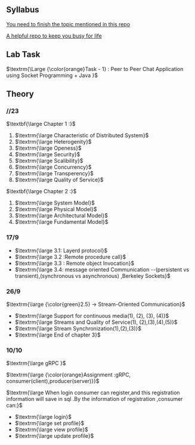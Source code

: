 ## Syllabus
[You need to finish the topic mentioned in this repo](https://github.com/donnemartin/system-design-primer)

[A helpful repo to keep you busy for life]( https://github.com/EbookFoundation/free-programming-books)



## Lab Task
$\textrm{\Large {\color{orange}Task - 1} : Peer to Peer Chat Application using Socket Programming + Java }$

## Theory

### //23
$\textbf{\large Chapter 1 :}$

<ol>
   <li>$\textrm{\large Characteristic of Distributed System}$</li>
   <li>$\textrm{\large Heterogenity}$</li>
   <li>$\textrm{\large Openess}$</li>
   <li>$\textrm{\large Security}$</li>
   <li>$\textrm{\large Scalibility}$</li>
   <li>$\textrm{\large Concurrency}$</li>
   <li>$\textrm{\large Transperency}$</li>
   <li>$\textrm{\large Quality of Service}$</li>
</ol>

$\textbf{\large Chapter 2 :}$
<ol>
   <li>$\textrm{\large System Model}$</li>
   <li>$\textrm{\large Physical Model}$</li>
   <li>$\textrm{\large Architectural Model}$</li>
   <li>$\textrm{\large Fundamental Model}$</li>
</ol>

### 17/9
<ul>
 <li>$\textrm{\large 3.1: Layerd protocol}$</li>
 <li>$\textrm{\large 3.2 :Remote procedure call}$</li>
 <li>$\textrm{\large 3.3 : Remote object Invocation}$</li>
 <li>$\textrm{\large 3.4: message oriented Communication --(persistent vs transient),(synchronous vs asynchronous) ,Berkeley Sockets}$</li>
</ul>

### 26/9
$\textrm{\large {\color{green}2.5} -> Stream-Oriented Communication}$
<ul>
   <li>$\textrm{\large Support for continuous media(1), (2), (3), (4)}$</li>
   <li>$\textrm{\large Streams and Quality of Service(1), (2),(3),(4),(5)}$</li>
   <li>$\textrm{\large Stream Synchronization(1),(2),(3)}$</li>
   <li>$\textrm{\large End of chapter 3}$</li>
</ul>

### 10/10
$\textrm{\large gRPC }$

$\textrm{\large {\color{orange}Assignment :gRPC, consumer(client),producer(server)}}$

$\textrm{\large When login consumer can register,and this registration information will save in sql .By the information of registration ,consumer can:}$
<ul>
   <li>$\textrm{\large login}$</li>
   <li>$\textrm{\large set profile}$</li>
   <li>$\textrm{\large view profile}$</li>
   <li>$\textrm{\large update  profile}$</li>
</ul>
